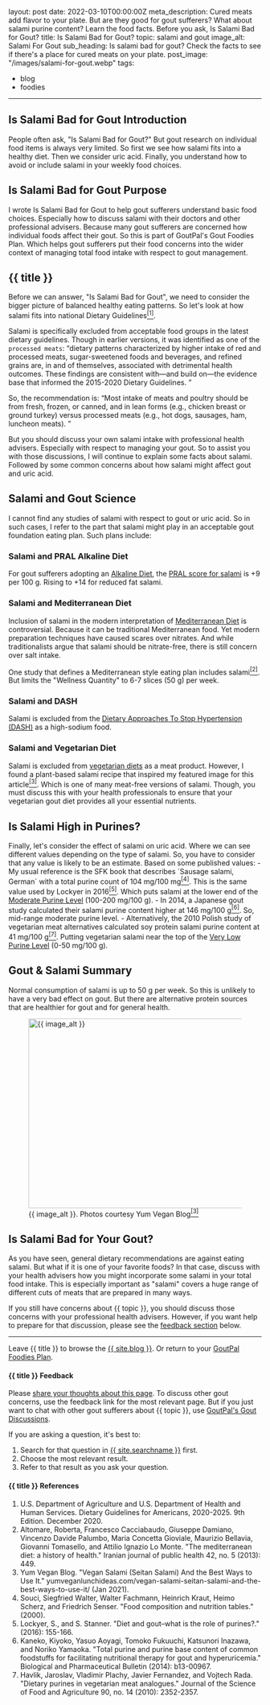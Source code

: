 layout: post
date: 2022-03-10T00:00:00Z
meta_description: Cured meats add flavor to your plate. But are they good for gout sufferers? What about salami purine content? Learn the food facts. Before you ask, Is Salami Bad for Gout?
title: Is Salami Bad for Gout?
topic: salami and gout
image_alt: Salami For Gout
sub_heading: Is salami bad for gout? Check the facts to see if there's a place for cured meats on your plate.
post_image: "/images/salami-for-gout.webp"
tags:
- blog
- foodies
---
<h2 id="intro">Is Salami Bad for Gout Introduction</h2>
People often ask, "Is Salami Bad for Gout?" But gout research on individual food items is always very limited. So first we see how salami fits into a healthy diet. Then we consider uric acid. Finally, you understand how to avoid or include salami in your weekly food choices.

<h2 id="intent">Is Salami Bad for Gout Purpose</h2>
I wrote Is Salami Bad for Gout to help gout sufferers understand basic food choices. Especially how to discuss salami with their doctors and other professional advisers. Because many gout sufferers are concerned how individual foods affect their gout. So this is part of GoutPal's Gout Foodies Plan. Which helps gout sufferers put their food concerns into the wider context of managing total food intake with respect to gout management.

<h2 id="salami">{{ title }}</h2>
Before we can answer, "Is Salami Bad for Gout", we need to consider the bigger picture of balanced healthy eating patterns. So let's look at how salami fits into national Dietary Guidelines<a href="#ref1"><sup>[1]</sup></a>.

Salami is specifically excluded from acceptable food groups in the latest dietary guidelines. Though in earlier versions, it was identified as one of the `processed meats`:
<q cite="https://dietaryguidelines.gov/sites/default/files/2021-03/Dietary_Guidelines_for_Americans-2020-2025.pdf">dietary patterns characterized by higher intake of red and processed meats, sugar-sweetened foods and beverages, and refined grains are, in and of themselves, associated with detrimental health outcomes. These findings are consistent with—and build on—the evidence base that informed the 2015-2020 Dietary Guidelines. </q>

So, the recommendation is:
<q cite="https://dietaryguidelines.gov/sites/default/files/2021-03/Dietary_Guidelines_for_Americans-2020-2025.pdf">Most intake of meats and poultry should be from fresh, frozen, or canned, and in lean forms (e.g., chicken breast or ground turkey) versus processed meats (e.g., hot dogs, sausages, ham, luncheon meats). </q>

But you should discuss your own salami intake with professional health advisers. Especially with respect to managing your gout. So to assist you with those discussions, I will continue to explain some facts about salami. Followed by some common concerns about how salami might affect gout and uric acid.

<h2 id="science">Salami and Gout Science</h2>
I cannot find any studies of salami with respect to gout or uric acid. So in such cases, I refer to the part that salami might play in an acceptable gout foundation eating plan. Such plans include:

<h3 id="pral">Salami and PRAL Alkaline Diet</h3>
For gout sufferers adopting an <a href="/10090/mediterranean-or-dash-diet-for-gout/#alkaline">Alkaline Diet</a>, the <a href="https://alkascore.com/acid-alkaline-cold-cuts-and-cured-meats-pral-list/">PRAL score for salami</a> is +9 per 100 g. Rising to +14 for reduced fat salami.

<h3 id="mediterranean">Salami and Mediterranean Diet</h3>
Inclusion of salami in the modern interpretation of <a href="/10090/mediterranean-or-dash-diet-for-gout/#mediterranean">Mediterranean Diet</a> is controversial. Because it can be traditional Mediterranean food. Yet modern preparation techniques have caused scares over nitrates. And while traditionalists argue that salami should be nitrate-free, there is still concern over salt intake.

One study that defines a Mediterranean style eating plan includes salami<a href="#ref2"><sup>[2]</sup></a>. But limits the "Wellness Quantity" to 6-7 slices (50 g) per week.

<h3 id="dash">Salami and DASH</h3>
Salami is excluded from the <a href="/10090/mediterranean-or-dash-diet-for-gout/#dash">Dietary Approaches To Stop Hypertension (DASH)</a> as a high-sodium food.

<h3 id="vegetarian">Salami and Vegetarian Diet</h3>
Salami is excluded from <a href="/8003/why-vegan-diet-is-worst-for-gout/">vegetarian diets</a> as a meat product. However, I found a plant-based salami recipe that inspired my featured image for this article<a href="#ref3"><sup>[3]</sup></a>. Which is one of many meat-free versions of salami. Though, you must discuss this with your health professionals to ensure that your vegetarian gout diet provides all your essential nutrients.

<h2 id="uric">Is Salami High in Purines?</h2>
Finally, let's consider the effect of salami on uric acid. Where we can see different values depending on the type of salami. So, you have to consider that any value is likely to be an estimate. Based on some published values:
- My usual reference is the SFK book that describes `Sausage salami, German` with a total purine count of 104 mg/100 mg<a href="#ref4"><sup>[4]</sup></a>. This is the same value used by Lockyer in 2016<a href="#ref5"><sup>[5]</sup></a>. Which puts salami at the lower end of the <a href="/9145/what-can-you-eat-on-a-moderate-purine-gout-diet/">Moderate Purine Level</a> (100-200 mg/100 g).
- In 2014, a Japanese gout study calculated their salami purine content higher at 146 mg/100 g<a href="#ref6"><sup>[6]</sup></a>. So, mid-range moderate purine level.
- Alternatively, the 2010 Polish study of vegetarian meat alternatives calculated soy protein salami purine content at 41 mg/100 g<a href="#ref7"><sup>[7]</sup></a>. Putting vegetarian salami near the top of the <a href="/9087/is-very-low-purine-gout-diet-possible/">Very Low Purine Level</a> (0-50 mg/100 g).

<h2 id="summary">Gout & Salami Summary</h2>
Normal consumption of salami is up to 50 g per week. So this is unlikely to have a very bad effect on gout. But there are alternative protein sources that are healthier for gout and for general health.

<figure id="image" class="inner">
<img src="{{ post_image }}" alt="{{ image_alt }}"  width="610" height="377">
  <figcaption>{{ image_alt }}. Photos courtesy Yum Vegan Blog<a href="#ref3"><sup>[3]</sup></a></figcaption>
</figure>
<h2 id="next">Is Salami Bad for Your Gout?</h2>
As you have seen, general dietary recommendations are against eating salami. But what if it is one of your favorite foods? In that case, discuss with your health advisers how you might incorporate some salami in your total food intake. This is especially important as "salami" covers a huge range of different cuts of meats that are prepared in many ways. 

If you still have concerns about {{ topic }}, you should discuss those concerns with your professional health advisers. However, if you want help to prepare for that discussion, please see the <a href="#feedback">feedback section</a> below.
<hr />
Leave {{ title }} to browse the <a href="/blog">{{ site.blog }}</a>. Or return to your <a href="/9569/goutpal-plan-for-gout-foodies/">GoutPal Foodies Plan</a>.
<h4 id="feedback">{{ title }} Feedback</h4>

Please <a href="{{ site.social_links.github }}issues/49">share your thoughts about this page</a>. To discuss other gout concerns, use the feedback link for the most relevant page. But if you just want to chat with other gout sufferers about {{ topic }}, use <a href="{{ site.social_links.github }}discussions">GoutPal's Gout Discussions</a>.

If you are asking a question, it's best to:
1. Search for that question in <a href="{{ site.searchurl }}">{{ site.searchname }}</a> first.
2. Choose the most relevant result.
3. Refer to that result as you ask your question.

<h4 id="refs">{{ title }} References</h4>
<ol>
	<li id="ref1">U.S. Department of Agriculture and U.S. Department of Health and Human Services. Dietary Guidelines for Americans, 2020-2025. 9th Edition. December 2020.</li>
	<li id="ref2">Altomare, Roberta, Francesco Cacciabaudo, Giuseppe Damiano, Vincenzo Davide Palumbo, Maria Concetta Gioviale, Maurizio Bellavia, Giovanni Tomasello, and Attilio Ignazio Lo Monte. "The mediterranean diet: a history of health." Iranian journal of public health 42, no. 5 (2013): 449.</li>
	<li id="ref3">Yum Vegan Blog. "Vegan Salami (Seitan Salami) And the Best Ways to Use It." yumveganlunchideas.com/vegan-salami-seitan-salami-and-the-best-ways-to-use-it/ (Jan 2021).</li>
	<li id="ref4">Souci, Siegfried Walter, Walter Fachmann, Heinrich Kraut, Heimo Scherz, and Friedrich Senser. "Food composition and nutrition tables." (2000).</li>
	<li id="ref5">Lockyer, S., and S. Stanner. "Diet and gout–what is the role of purines?." (2016): 155-166.</li>
	<li id="ref6">Kaneko, Kiyoko, Yasuo Aoyagi, Tomoko Fukuuchi, Katsunori Inazawa, and Noriko Yamaoka. "Total purine and purine base content of common foodstuffs for facilitating nutritional therapy for gout and hyperuricemia." Biological and Pharmaceutical Bulletin (2014): b13-00967.</li>
	<li id="ref7">Havlik, Jaroslav, Vladimir Plachy, Javier Fernandez, and Vojtech Rada. "Dietary purines in vegetarian meat analogues." Journal of the Science of Food and Agriculture 90, no. 14 (2010): 2352-2357.</li>
</ol>